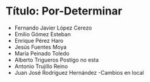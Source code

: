 # Título: Por-Determinar

- Fernando Javier López Cerezo
- Emilio Gómez Esteban
- Enrique Pérez Haro
- Jesús Fuentes Moya
- María Peinado Toledo
- Alberto Trigueros Postigo no esta
- Antonio Trujillo Reino
- Juan José Rodríguez Hernández
-Cambios en local